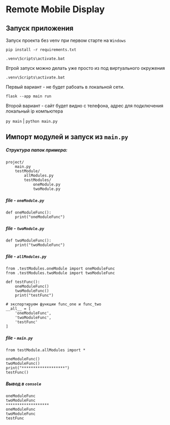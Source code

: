 # Remote Mobile Display

## Запуск приложения 

Запуск проекта без venv при первом старте на `Windows`

`pip install -r requirements.txt`

`.venv\Scripts\activate.bat`

Втрой запуск можно делать уже просто из под виртуального окружения

`.venv\Scripts\activate.bat`

Первый вариант - не будет рабоать в локальной сети. 

`flask --app main run`

Второй вариант - сайт будет видно с телефона, адрес для подключения локальный ip компьютера

`py main` | `python main.py`

## Импорт модулей и запуск из `main.py`

##### Структура папок примера:
```
project/
    main.py
    testModule/
        allModules.py
        testModules/
            oneModule.py
            twoModule.py
```

##### file - `oneModule.py`

```
def oneModuleFunc():
    print("oneModuleFunc")
```

##### file - `twoModule.py`
```
def twoModuleFunc():
    print("twoModuleFunc")
```

##### file - `allModules.py`
```
from .testModules.oneModule import oneModuleFunc
from .testModules.twoModule import twoModuleFunc 

def testFunc():
    oneModuleFunc()
    twoModuleFunc()
    print("testFunc")

# экспортируем функции func_one и func_two
__all__ = [
    'oneModuleFunc', 
    'twoModuleFunc',
    'testFunc'
]
```

##### file - `main.py`
```
from testModule.allModules import *

oneModuleFunc()
twoModuleFunc()
print("*******************")
testFunc()
```

##### Вывод в `console`

```
oneModuleFunc
twoModuleFunc
*******************
oneModuleFunc
twoModuleFunc
testFunc
```